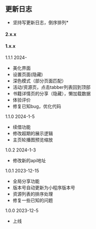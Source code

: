 ## 更新日志
* 坚持写更新日志，倒序排列*

#### 2.x.x


#### 1.x.x

1.1.1 2024-
- 美化界面
- 设置页面(隐藏)
- 深色模式（部分页面匹配）
- 活动/资源页，点击tabber列表回到顶部
- 书籍详情页的分享（隐藏），懒加载数据
- 体验评价
- 修复已知bug，优化代码


1.1.0 2024-1-5

- 续借功能
- 修改超期的展示逻辑
- 主页轮播图预览缩放

1.0.2 2024-1-3

- 修改新的api地址

1.0.1   2023-12-15

- 全局分享功能
- 版本号自动更新为小程序版本号
- 资源列表的排序处理
- 修复一些已知的问题

1.0.0   2023-12-5

- 上线